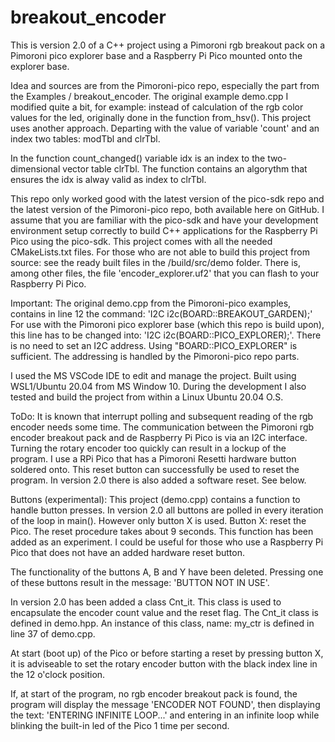 # breakout_encoder
This is version 2.0 of a C++ project using a Pimoroni rgb breakout pack on a Pimoroni pico explorer base and a Raspberry Pi Pico mounted onto the explorer base.
 
Idea and sources are from the Pimoroni-pico repo, especially the part from the Examples / breakout_encoder.
The original example demo.cpp I modified quite a bit, for example: 
  instead of calculation of the rgb color values for the led, originally done in the function from_hsv().
This project uses another approach. Departing with the value of variable 'count' and an index two tables: modTbl and clrTbl.

In the function count_changed() variable idx is an index to the two-dimensional vector table clrTbl.
The function contains an algorythm that ensures the idx is alway valid as index to clrTbl.

This repo only worked good with the latest version of the pico-sdk repo and the latest version of the Pimoroni-pico repo, both available here on GitHub. I assume that you are familiar with the pico-sdk and have your development environment setup correctly to build C++ applications for the Raspberry Pi Pico using the pico-sdk. This project comes with all the needed CMakeLists.txt files. For those who are not able to build this project from source: see the ready built files in the /build/src/demo folder. There is, among other files, the file 'encoder_explorer.uf2' that you can flash to your Raspberry Pi Pico.

Important:
The original demo.cpp from the Pimoroni-pico examples, contains in line 12 the command: 'I2C i2c(BOARD::BREAKOUT_GARDEN);'
For use with the Pimoroni pico explorer base (which this repo is build upon), this line has to be changed into:
'I2C i2c(BOARD::PICO_EXPLORER);'. There is no need to set an I2C address. Using "BOARD::PICO_EXPLORER" is sufficient. The addressing is handled by the Pimoroni-pico repo parts.

I used the MS VSCode IDE to edit and manage the project. Built using WSL1/Ubuntu 20.04 from MS Window 10. During the development I also tested and build the project
from within a Linux Ubuntu 20.04 O.S.

ToDo:
It is known that interrupt polling and subsequent reading of the rgb encoder needs some time. The communication between the Pimoroni rgb encoder breakout pack and de Raspberry Pi Pico is via an I2C interface.
Turning the rotary encoder too quickly can result in a lockup of the program.
I use a RPi Pico that has a Pimoroni Resetti hardware button soldered onto. This reset button can successfully be used to reset the program. In version 2.0 there is also added a software reset. See below.

Buttons (experimental):
This project (demo.cpp) contains a function to handle button presses.
In version 2.0 all buttons are polled in every iteration of the loop in main(). However only button X is used.
Button X: reset the Pico. The reset procedure takes about 9 seconds. This function has been added as an experiment. I could be useful for those who use a Raspberry Pi Pico that does not have an added hardware reset button.

The functionality of the buttons A, B and Y have been deleted. Pressing one of these buttons result in the message: 'BUTTON NOT IN USE'.

In version 2.0 has been added a class Cnt_it. This class is used to encapsulate the encoder count value and the reset flag. The Cnt_it class is defined in demo.hpp. An instance of this class, name: my_ctr is defined in line 37 of demo.cpp.

At start (boot up) of the Pico or before starting a reset by pressing button X, it is adviseable to set the rotary encoder button with the black index line in the 12 o'clock position.

If, at start of the program, no rgb encoder breakout pack is found, the program will display the message 'ENCODER NOT FOUND', then displaying the text: 'ENTERING INFINITE LOOP...' and entering in an infinite loop while blinking the built-in led of the Pico 1 time per second.

